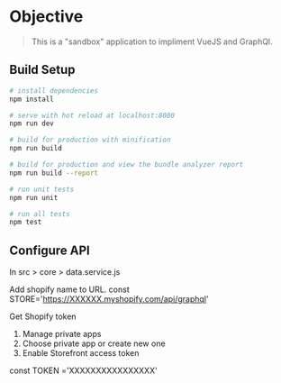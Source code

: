 # Objective

> This is a "sandbox" application to impliment VueJS and GraphQl.

## Build Setup

``` bash
# install dependencies
npm install

# serve with hot reload at localhost:8080
npm run dev

# build for production with minification
npm run build

# build for production and view the bundle analyzer report
npm run build --report

# run unit tests
npm run unit

# run all tests
npm test
```

## Configure API

In src > core > data.service.js

Add shopify name to URL.
const STORE='https://XXXXXX.myshopify.com/api/graphql'

Get Shopify token
1. Manage private apps
2. Choose private app or create new one
3. Enable Storefront access token

const TOKEN ='XXXXXXXXXXXXXXXX'